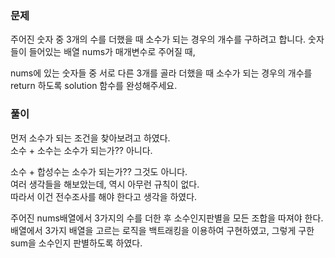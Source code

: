 ### 문제

주어진 숫자 중 3개의 수를 더했을 때 소수가 되는 경우의 개수를 구하려고 합니다. 숫자들이 들어있는 배열 nums가 매개변수로 주어질 때,    

nums에 있는 숫자들 중 서로 다른 3개를 골라 더했을 때 소수가 되는 경우의 개수를 return 하도록 solution 함수를 완성해주세요.   


### 풀이

먼저 소수가 되는 조건을 찾아보려고 하였다.   
소수 + 소수는 소수가 되는가?? 아니다.   

소수 + 합성수는 소수가 되는가?? 그것도 아니다.    
여러 생각들을 해보았는데, 역시 아무런 규칙이 없다.   
따라서 이건 전수조사를 해야 한다고 생각을 하였다.    

주어진 nums배열에서 3가지의 수를 더한 후 소수인지판별을 모든 조합을 따져야 한다.   
배열에서 3가지 배열을 고르는 로직을 백트래킹을 이용하여 구현하였고, 그렇게 구한 sum을 소수인지 판별하도록 하였다.
